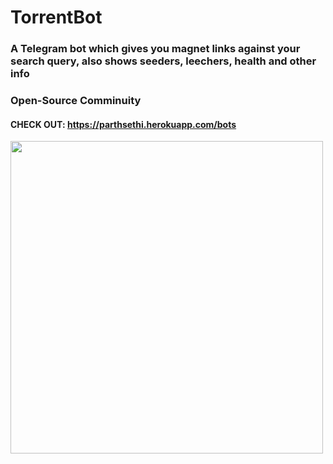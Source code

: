 # TorrentBot
### A Telegram bot which gives you magnet links against your search query, also shows seeders, leechers, health and other info
### Open-Source Comminuity
#### CHECK OUT: https://parthsethi.herokuapp.com/bots

<img align="left" src="https://i.imgur.com/yQEENL1.png" width="500px"/>
